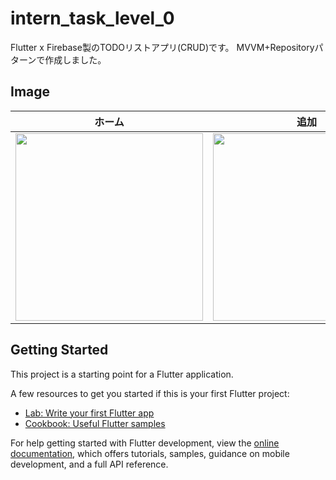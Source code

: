 # intern_task_level_0

Flutter x Firebase製のTODOリストアプリ(CRUD)です。
MVVM+Repositoryパターンで作成しました。

## Image

|ホーム|追加|編集|
|---|---|---|
|<img src="https://user-images.githubusercontent.com/92189386/170931127-e9aebb37-1a8a-4fb5-a214-8a647e8be37d.png" width="300">|<img src="https://user-images.githubusercontent.com/92189386/170931171-79907757-f28f-46ca-a400-e916d674ce17.png" width="300">|<img src="https://user-images.githubusercontent.com/92189386/170931256-316a5ac8-a438-48fb-8ea0-a917730e4f9a.png" width="300">|

## Getting Started

This project is a starting point for a Flutter application.

A few resources to get you started if this is your first Flutter project:

- [Lab: Write your first Flutter app](https://docs.flutter.dev/get-started/codelab)
- [Cookbook: Useful Flutter samples](https://docs.flutter.dev/cookbook)

For help getting started with Flutter development, view the
[online documentation](https://docs.flutter.dev/), which offers tutorials,
samples, guidance on mobile development, and a full API reference.
